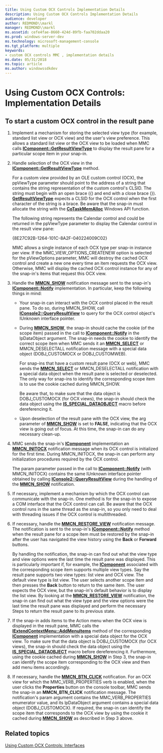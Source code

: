 ```yaml
---
title: Using Custom OCX Controls Implementation Details
description: Using Custom OCX Controls Implementation Details
audience: developer
author: REDMOND\\markl
manager: REDMOND\\markl
ms.assetid: cefe4fae-8660-424d-89fb-faa702ddaa20
ms.prod: windows-server-dev
ms.technology: microsoft-management-console
ms.tgt_platform: multiple
keywords:
- custom OCX controls MMC , implementation details
ms.date: 05/31/2018
ms.topic: article
ms.author: windowssdkdev
---
```


# Using Custom OCX Controls: Implementation Details

## To start a custom OCX control in the result pane

1.  Implement a mechanism for storing the selected view type (for example, standard list view or OCX view) and the user's view preference. This allows a standard list view or the OCX view to be loaded when MMC calls [**IComponent::GetResultViewType**](/windows/win32/Mmc/nf-mmc-icomponent-getresultviewtype?branch=master) to display the result pane for a particular scope item in your snap-in.
2.  Handle selection of the OCX view in the [**IComponent::GetResultViewType**](/windows/win32/Mmc/nf-mmc-icomponent-getresultviewtype?branch=master) method.

    For a custom view provided by an OLE custom control (OCX), the ppViewType parameter should point to the address of a string that contains the string representation of the custom control's CLSID. The string must begin with an open brace ({) and end with a close brace (}). [**GetResultViewType**](/windows/win32/Mmc/nf-mmc-icomponent-getresultviewtype?branch=master) expects a CLSID for the OCX control when the first character of the string is a brace. Be aware that the snap-in must allocate the string with the [**CoTaskMemAlloc**](_com_cotaskmemalloc) Windows API function.

    The following string represents the Calendar control and could be returned in the ppViewType parameter to display the Calendar control in the result view pane:

    {8E27C92B-1264-101C-8A2F-040224009C02}

    MMC allows a single instance of each OCX type per snap-in instance per view. If the MMC\_VIEW\_OPTIONS\_CREATENEW option is selected for the pViewOptions parameter, MMC will destroy the cached OCX control and create a new one every time an item requests the OCX view. Otherwise, MMC will display the cached OCX control instance for any of the snap-in's items that request this OCX view.

3.  Handle the [**MMCN\_SHOW**](mmcn-show.md) notification message sent to the snap-in's [**IComponent::Notify**](/windows/win32/Mmc/nf-mmc-icomponent-notify?branch=master) implementation. In particular, keep the following things in mind:

    -   Your snap-in can interact with the OCX control placed in the result pane. To do so, during MMCN\_SHOW, call [**IConsole2::QueryResultView**](iconsole2-queryresultview.md) to query for the OCX control object's IUnknown interface pointer.
    -   During [**MMCN\_SHOW**](mmcn-show.md), the snap-in should cache the cookie (of the scope item) passed in the call to [**IComponent::Notify**](/windows/win32/Mmc/nf-mmc-icomponent-notify?branch=master) in the lpDataObject argument. The snap-in needs the cookie to identify the correct scope item when MMC sends it an [**MMCN\_SELECT**](mmcn-select.md) or MMCN\_DESELECTALL notification message with a special data object (DOBJ\_CUSTOMOCX or DOBJ\_CUSTOMWEB).

        For snap-ins that have a custom result pane (OCX or web), MMC sends the [**MMCN\_SELECT**](mmcn-select.md) or MMCN\_DESELECTALL notification with a special data object when the result pane is selected or deselected. The only way for snap-ins to identify the corresponding scope item is to use the cookie cached during MMCN\_SHOW.

        Be aware that, to make sure that the data object is DOBJ\_CUSTOMOCX (for OCX views), the snap-in should check the data object using the [**IS\_SPECIAL\_DATAOBJECT**](/windows/win32/Mmc/nf-mmc-is_special_dataobject?branch=master) macro before dereferencing it.

    -   Upon deselection of the result pane with the OCX view, the arg parameter of [**MMCN\_SHOW**](mmcn-show.md) is set to **FALSE**, indicating that the OCX view is going out of focus. At this time, the snap-in can do any necessary clean-up.

4.  MMC sends the snap-in's [**IComponent**](/windows/win32/Mmc/ns-wmidata-_msmcaevent_pcicomponenterror?branch=master) implementation an [**MMCN\_INITOCX**](mmcn-initocx.md) notification message when its OCX control is initialized for the first time. During MMCN\_INITOCX, the snap-in can perform any initialization procedures required by the OCX control.

    The param parameter passed in the call to [**IComponent::Notify**](/windows/win32/Mmc/nf-mmc-icomponent-notify?branch=master) (with MMCN\_INITOCX) contains the same IUnknown interface pointer obtained by calling [**IConsole2::QueryResultView**](iconsole2-queryresultview.md) during the handling of the [**MMCN\_SHOW**](mmcn-show.md) notification.

5.  If necessary, implement a mechanism by which the OCX control can communicate with the snap-in. One method is for the snap-in to expose a COM interface that the OCX control can call. Be aware that the OCX control runs in the same thread as the snap-in, so you only need to deal with threading issues if the OCX control is multithreaded.
6.  If necessary, handle the [**MMCN\_RESTORE\_VIEW**](mmcn-restore-view.md) notification message. The notification is sent to the snap-in's [**IComponent::Notify**](/windows/win32/Mmc/nf-mmc-icomponent-notify?branch=master) method when the result pane for a scope item must be restored by the snap-in after the user has navigated the view history using the **Back** or **Forward** buttons.

    By handling the notification, the snap-in can find out what the view type and view options were the last time the result pane was displayed. This is particularly important if, for example, the [**IComponent**](/windows/win32/Mmc/ns-wmidata-_msmcaevent_pcicomponenterror?branch=master) associated with the corresponding scope item supports multiple view types. Say the result pane supports two view types: list view and OCX view. The default view type is list view. The user selects another scope item and then presses the **Back** button to return to the same item. The user expects the OCX view, but the snap-in's default behavior is to display the list view. By looking at the [**MMCN\_RESTORE\_VIEW**](mmcn-restore-view.md) notification, the snap-in can find out what the view type and the view options were the last time the result pane was displayed and perform the necessary Steps to return the result pane to its previous state.

7.  If the snap-in adds items to the Action menu when the OCX view is displayed in the result pane, MMC calls the [**IExtendContextMenu::AddMenuItems**](/windows/win32/Mmc/nf-mmc-iextendcontextmenu-addmenuitems?branch=master) method of the corresponding [**IComponent**](/windows/win32/Mmc/ns-wmidata-_msmcaevent_pcicomponenterror?branch=master) implementation with a special data object for the OCX view. To make sure that the data object is DOBJ\_CUSTOMOCX (for OCX views), the snap-in should check the data object using the [**IS\_SPECIAL\_DATAOBJECT**](/windows/win32/Mmc/nf-mmc-is_special_dataobject?branch=master) macro before dereferencing it. Furthermore, using the cookie cached during [**MMCN\_SHOW**](mmcn-show.md) in Step 3, the snap-in can identify the scope item corresponding to the OCX view and then add menu items accordingly.
8.  If necessary, handle the [**MMCN\_BTN\_CLICK**](mmcn-btn-click.md) notification. For an OCX view for which the MMC\_VERB\_PROPERTIES verb is enabled, when the user clicks the **Properties** button on the console toolbar, MMC sends the snap-in an **MMCN\_BTN\_CLICK** notification message. The notification's param argument contains the MMC\_VERB\_PROPERTIES enumerator value, and its lpDataObject argument contains a special data object (DOBJ\_CUSTOMOCX). If required, the snap-in can identify the scope item that corresponds to the OCX view by using the cookie it cached during [**MMCN\_SHOW**](mmcn-show.md) as described in Step 3 above.

## Related topics

<dl> <dt>

[Using Custom OCX Controls: Interfaces](using-custom-ocx-controls-interfaces.md)
</dt> </dl>

 

 




